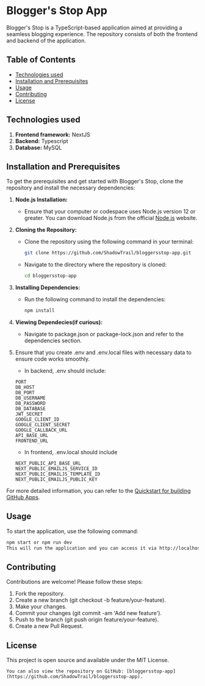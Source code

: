 # Blogger's Stop App

Blogger's Stop is a TypeScript-based application aimed at providing a seamless blogging experience. The repository consists of both the frontend and backend of the application.

## Table of Contents

- [Technologies used](#technologies-used)
- [Installation and Prerequisites](#installation-and-prerequisites)
- [Usage](#usage)
- [Contributing](#contributing)
- [License](#license)

## Technologies used

1. **Frontend framework:** NextJS
2. **Backend:** Typescript
3. **Database:** MySQL

## Installation and Prerequisites

To get the prerequisites and get started with Blogger's Stop, clone the repository and install the necessary dependencies:

1. **Node.js Installation:**
   - Ensure that your computer or codespace uses Node.js version 12 or greater. You can download Node.js from the official [Node.js](https://nodejs.org) website.

2. **Cloning the Repository:**
   - Clone the repository using the following command in your terminal:
     ```bash
     git clone https://github.com/ShadowTrail/bloggersstop-app.git
     ```
   - Navigate to the directory where the repository is cloned:
     ```bash
     cd bloggersstop-app
     ```

3. **Installing Dependencies:**
   - Run the following command to install the dependencies:
     ```bash
     npm install
     ```

4. **Viewing Dependecies(if curious):**
   - Navigate to package.json or package-lock.json and refer to the dependencies section.
  
5. Ensure that you create .env and .env.local files with necessary data to ensure code works smoothly.
   - In backend, .env should include:
   ```.env
   PORT
   DB_HOST
   DB_PORT
   DB_USERNAME
   DB_PASSWORD
   DB_DATABASE
   JWT_SECRET
   GOOGLE_CLIENT_ID
   GOOGLE_CLIENT_SECRET
   GOOGLE_CALLBACK_URL
   API_BASE_URL
   FRONTEND_URL
   ```
   - In frontend, .env.local should include
   ```
   NEXT_PUBLIC_API_BASE_URL
   NEXT_PUBLIC_EMAILJS_SERVICE_ID
   NEXT_PUBLIC_EMAILJS_TEMPLATE_ID
   NEXT_PUBLIC_EMAILJS_PUBLIC_KEY

For more detailed information, you can refer to the [Quickstart for building GitHub Apps](https://docs.github.com/en/apps/creating-github-apps/writing-code-for-a-github-app/quickstart).


## Usage
To start the application, use the following command:

```bash
npm start or npm run dev
This will run the application and you can access it via http://localhost:3000.
```

## Contributing
Contributions are welcome! Please follow these steps:

1. Fork the repository.
2. Create a new branch (git checkout -b feature/your-feature).
3. Make your changes.
4. Commit your changes (git commit -am 'Add new feature').
5. Push to the branch (git push origin feature/your-feature).
6. Create a new Pull Request.

## License
This project is open source and available under the MIT License.

```
You can also view the repository on GitHub: [bloggersstop-app](https://github.com/ShadowTrail/bloggersstop-app).
```
